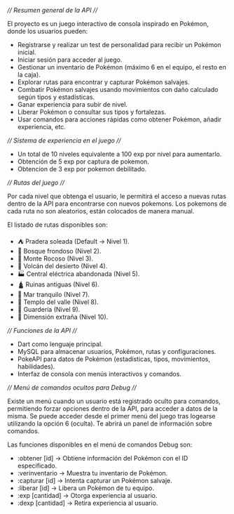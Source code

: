 *// Resumen general de la API //*

El proyecto es un juego interactivo de consola inspirado en Pokémon, donde los usuarios pueden:

* Registrarse y realizar un test de personalidad para recibir un Pokémon inicial.
* Iniciar sesión para acceder al juego.
* Gestionar un inventario de Pokémon (máximo 6 en el equipo, el resto en la caja).
* Explorar rutas para encontrar y capturar Pokémon salvajes.
* Combatir Pokémon salvajes usando movimientos con daño calculado según tipos y estadísticas.
* Ganar experiencia para subir de nivel.
* Liberar Pokémon o consultar sus tipos y fortalezas.
* Usar comandos para acciones rápidas como obtener Pokémon, añadir experiencia, etc.

*// Sistema de experiencia en el juego //*

* Un total de 10 niveles equivalente a 100 exp por nivel para aumentarlo.
* Obtención de 5 exp por captura de pokemon.
* Obtencion de 3 exp por pokemon debilitado.

*// Rutas del juego //*

Por cada nivel que obtenga el usuario, le permitirá el acceso a nuevas rutas dentro de la API para encontrarse con nuevos pokemons.
Los pokemons de cada ruta no son aleatorios, están colocados de manera manual.

El listado de rutas disponibles son:

* ⛺ Pradera soleada (Default -> Nivel 1).
* 🌳 Bosque frondoso (Nivel 2).
* 🗻 Monte Rocoso (Nivel 3).
* 🌋 Volcán del desierto (Nivel 4).
* 🏭 Central eléctrica abandonada (Nivel 5).
* 🛕 Ruinas antiguas (Nivel 6).
* 🌊 Mar tranquilo (Nivel 7).
* 🕌 Templo del valle (Nivel 8).
* 🏡 Guardería (Nivel 9).
* 🕋 Dimensión extraña (Nivel 10).

*// Funciones de la API //*

* Dart como lenguaje principal.
* MySQL para almacenar usuarios, Pokémon, rutas y configuraciones.
* PokeAPI para datos de Pokémon (estadísticas, tipos, movimientos, habilidades).
* Interfaz de consola con menús interactivos y comandos.

*// Menú de comandos ocultos para Debug //*

Existe un menú cuando un usuario está registrado oculto para comandos, permitiendo forzar opciones dentro de la API, para acceder a datos de la misma. Se puede acceder desde el primer menú del juego tras logearse utilizando la opción 6 (oculta). Te abrirá un panel de información sobre comandos.

Las funciones disponibles en el menú de comandos Debug son:

* :obtener [id] → Obtiene información del Pokémon con el ID especificado.
* :verinventario → Muestra tu inventario de Pokémon.
* :capturar [id] → Intenta capturar un Pokémon salvaje.
* :liberar [id] → Libera un Pokémon de tu equipo.
* :exp [cantidad] → Otorga experiencia al usuario.
* :dexp [cantidad] → Retira experiencia al usuario.